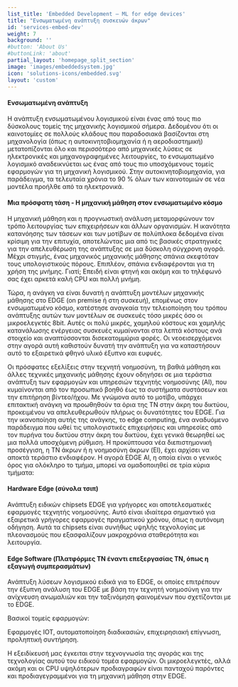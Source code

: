 ```yaml
---
list_title: 'Embedded Development – ML for edge devices'
title: "Ενσωματωμένη ανάπτυξη συσκευών άκρων"
id: 'services-embed-dev'
weight: 7
background: ''
#button: 'About Us'
#buttonLink: 'about'
partial_layout: 'homepage_split_section'
image: 'images/embeddedsystem.jpg'
icon: 'solutions-icons/embedded.svg'
layout: 'custom'
---
```

#### Ενσωματωμένη ανάπτυξη 

 

Η ανάπτυξη ενσωματωμένου λογισμικού είναι ένας από τους πιο δύσκολους τομείς της μηχανικής λογισμικού σήμερα. Δεδομένου ότι οι καινοτομίες σε πολλούς κλάδους που παραδοσιακά βασίζονται στη μηχανολογία (όπως η αυτοκινητοβιομηχανία ή η αεροδιαστημική) μετατοπίζονται όλο και περισσότερο από μηχανικές λύσεις σε ηλεκτρονικές και μηχανογραφημένες λειτουργίες, το ενσωματωμένο λογισμικό αναδεικνύεται ως ένας από τους πιο υποσχόμενους τομείς εφαρμογών για τη μηχανική λογισμικού. Στην αυτοκινητοβιομηχανία, για παράδειγμα, τα τελευταία χρόνια το 90 % όλων των καινοτομιών σε νέα μοντέλα προήλθε από τα ηλεκτρονικά. 

 

#### Μια πρόσφατη τάση - Η μηχανική μάθηση στον ενσωματωμένο κόσμο 

 

Η μηχανική μάθηση και η προγνωστική ανάλυση μεταμορφώνουν τον τρόπο λειτουργίας των επιχειρήσεων και άλλων οργανισμών. Η ικανότητα κατανόησης των τάσεων και των μοτίβων σε πολύπλοκα δεδομένα είναι κρίσιμη για την επιτυχία, αποτελώντας μια από τις βασικές στρατηγικές για την απελευθέρωση της ανάπτυξης σε μια δύσκολη σύγχρονη αγορά. Μέχρι στιγμής, ένας μηχανικός μηχανικής μάθησης σπάνια σκεφτόταν τους υπολογιστικούς πόρους. Επιπλέον, σπάνια ενδιαφέρονται για τη χρήση της μνήμης. Γιατί; Επειδή είναι φτηνή και ακόμη και το τηλέφωνό σας έχει αρκετά καλή CPU και πολλή μνήμη. 

 

Τώρα, η ανάγκη να είναι δυνατή η ανάπτυξη μοντέλων μηχανικής μάθησης στο EDGE (on premise ή στη συσκευή), επομένως στον ενσωματωμένο κόσμο, κατέστησε αναγκαία την τελειοποίηση του τρόπου ανάπτυξης αυτών των μοντέλων σε συσκευές τόσο μικρές όσο οι μικροελεγκτές 8bit. Αυτές οι πολύ μικρές, χαμηλού κόστους και χαμηλής κατανάλωσης ενέργειας συσκευές κυμαίνονται στα λεπτά κόστους ανά στοιχείο και αναπτύσσονται δισεκατομμύρια φορές. Οι νεοεισερχόμενοι στην αγορά αυτή καθιστούν δυνατή την ανάπτυξη για να καταστήσουν αυτό το εξαιρετικά φθηνό υλικό έξυπνο και ευφυές. 

 

Οι πρόσφατες εξελίξεις στην τεχνητή νοημοσύνη, τη βαθιά μάθηση και άλλες τεχνικές μηχανικής μάθησης έχουν οδηγήσει σε μια τεράστια ανάπτυξη των εφαρμογών και υπηρεσιών τεχνητής νοημοσύνης (AI), που κυμαίνονται από τον προσωπικό βοηθό έως τα συστήματα συστάσεων και την επιτήρηση βίντεο/ήχου. Με γνώμονα αυτό το μοτίβο, υπάρχει επιτακτική ανάγκη να προωθηθούν τα όρια της ΤΝ στην άκρη του δικτύου, προκειμένου να απελευθερωθούν πλήρως οι δυνατότητες του EDGE. Για την ικανοποίηση αυτής της ανάγκης, το edge computing, ένα αναδυόμενο παράδειγμα που ωθεί τις υπολογιστικές επιχειρήσεις και υπηρεσίες από τον πυρήνα του δικτύου στην άκρη του δικτύου, έχει γενικά θεωρηθεί ως μια πολλά υποσχόμενη ρύθμιση. Η προκύπτουσα νέα διεπιστημονική προσέγγιση, η ΤΝ άκρων ή η νοημοσύνη άκρων (EI), έχει αρχίσει να αποκτά τεράστιο ενδιαφέρον. Η αγορά EDGE AI, η οποία είναι ο γενικός όρος για ολόκληρο το τμήμα, μπορεί να ομαδοποιηθεί σε τρία κύρια τμήματα: 

 

#### Hardware Edge (σύνολα τσιπ) 

 

Ανάπτυξη ειδικών chipsets EDGE για γρήγορες και αποτελεσματικές εφαρμογές τεχνητής νοημοσύνης. Αυτό είναι ιδιαίτερα σημαντικό για εξαιρετικά γρήγορες εφαρμογές πραγματικού χρόνου, όπως η αυτόνομη οδήγηση. Αυτά τα chipsets είναι συνήθως υψηλής τεχνολογίας με πλεονασμούς που εξασφαλίζουν μακροχρόνια σταθερότητα και λειτουργία. 

 

#### Edge Software (Πλατφόρμες ΤΝ έναντι επεξεργασίας ΤΝ, όπως η εξαγωγή συμπερασμάτων) 

 

Ανάπτυξη λύσεων λογισμικού ειδικά για το EDGE, οι οποίες επιτρέπουν την έξυπνη ανάλυση του EDGE με βάση την τεχνητή νοημοσύνη για την ανίχνευση ανωμαλιών και την ταξινόμηση φαινομένων που σχετίζονται με το EDGE. 

 

Βασικοί τομείς εφαρμογών: 

 

Εφαρμογές IOT, αυτοματοποίηση διαδικασιών, επιχειρησιακή επίγνωση, προληπτική συντήρηση. 

 

Η εξειδίκευσή μας έγκειται στην τεχνογνωσία της αγοράς και της τεχνολογίας αυτού του ειδικού τομέα εφαρμογών. Οι μικροελεγκτές, αλλά ακόμη και οι CPU υψηλότερων προδιαγραφών είναι πανταχού παρόντες και προδιαγεγραμμένοι για τη μηχανική μάθηση στην EDGE. 
